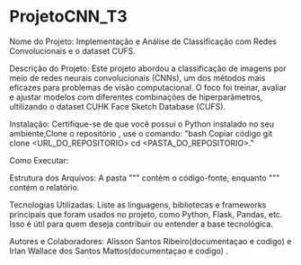 # ProjetoCNN_T3

Nome do Projeto: Implementação e Análise de Classificação com Redes Convolucionais e o dataset CUFS.

Descrição do Projeto: Este projeto abordou a classificação de imagens por meio de redes neurais convolucionais (CNNs), um dos métodos mais eficazes para problemas de visão computacional. O foco foi treinar, avaliar e ajustar modelos com diferentes combinações de hiperparâmetros, ultilizando o dataset CUHK Face Sketch Database (CUFS).

Instalação: Certifique-se de que você possui o Python instalado no seu ambiente,Clone o repositório , use o comando:
"bash
Copiar código
git clone <URL_DO_REPOSITORIO>
cd <PASTA_DO_REPOSITORIO>."

Como Executar:

Estrutura dos Arquivos: A pasta """ contém o código-fonte, enquanto """ contém o relatório.

Tecnologias Utilizadas: Liste as linguagens, bibliotecas e frameworks principais que foram usados no projeto, como Python, Flask, Pandas, etc. Isso é útil para quem deseja contribuir ou entender a base tecnológica.

Autores e Colaboradores: Alisson Santos Ribeiro(documentaçao e codigo) e Irlan Wallace dos Santos Mattos(documentaçao e codigo)
.
